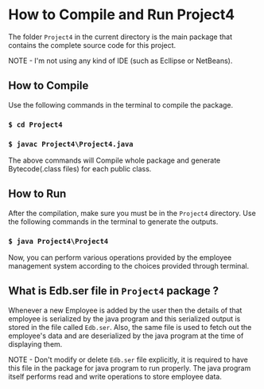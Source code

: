 # How to Compile and Run Project4

The folder `Project4` in the current directory is the main package that contains the complete source code for this project.

NOTE - I'm not using any kind of IDE (such as Ecllipse or NetBeans).

## How to Compile

Use the following commands in the terminal to compile the package.
### `$ cd Project4`
### `$ javac Project4\Project4.java`

The above commands will Compile whole package and generate Bytecode(.class files) for each public class.

## How to Run

After the compilation, make sure you must be in the `Project4` directory.
Use the following commands in the terminal to generate the outputs.
### `$ java Project4\Project4`

Now, you can perform various operations provided by the employee management system according to the choices provided through terminal.

## What is Edb.ser file in `Project4` package ?
Whenever a new Employee is added by the user then the details of that employee is serialized by the java program and this serialized output is stored in the file called `Edb.ser`. Also, the same file is used to fetch out the employee's data and are deserialized by the java program at the time of displaying them.

NOTE - Don't modify or delete `Edb.ser` file explicitly, it is required to have this file in the package for java program to run properly. The java program itself performs read and write operations to store employee data.